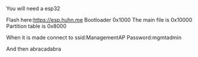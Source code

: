 You will need a esp32

Flash here:https://esp.huhn.me
Bootloader 0x1000
The main file is 0x10000
Partition table is 0x8000

When it is made connect to 
ssid:ManagementAP
Password:mgmtadmin

And then abracadabra
